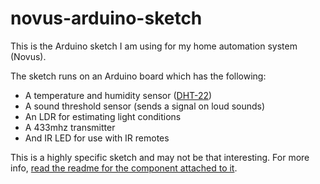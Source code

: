 # novus-arduino-sketch

This is the Arduino sketch I am using for my home automation system (Novus).

The sketch runs on an Arduino board which has the following:

* A temperature and humidity sensor ([DHT-22](https://www.sparkfun.com/products/10167))
* A sound threshold sensor (sends a signal on loud sounds)
* An LDR for estimating light conditions
* A 433mhz transmitter
* And IR LED for use with IR remotes

This is a highly specific sketch and may not be that interesting. For more info, [read the readme for the component attached to it](https://github.com/MichielvdVelde/novus-serial).
